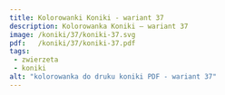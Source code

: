 ```yaml
---
title: Kolorowanki Koniki - wariant 37
description: Kolorowanka Koniki – wariant 37
image: /koniki/37/koniki-37.svg
pdf:   /koniki/37/koniki-37.pdf
tags:
 - zwierzeta
 - koniki
alt: "kolorowanka do druku koniki PDF - wariant 37"
---
```

